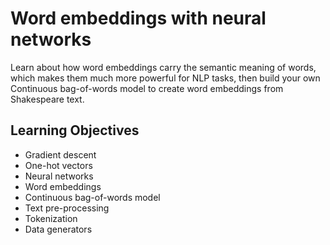 # Word embeddings with neural networks

Learn about how word embeddings carry the semantic meaning of words, which makes them much more powerful for NLP tasks, then build your own Continuous bag-of-words model to create word embeddings from Shakespeare text.

## Learning Objectives
* Gradient descent
* One-hot vectors
* Neural networks
* Word embeddings
* Continuous bag-of-words model
* Text pre-processing
* Tokenization
* Data generators
